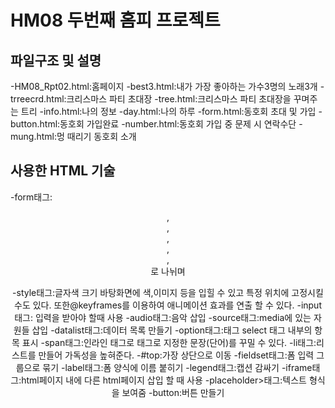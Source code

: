 # HM08 두번째 홈피 프로젝트
## 파일구조 및 설명 
  -HM08_Rpt02.html:홈페이지
  -best3.html:내가 가장 좋아하는 가수3명의 노래3개
  -trreecrd.html:크리스마스 파티 초대장
 -tree.html:크리스마스 파티 초대장을 꾸며주는 트리
 -info.html:나의 정보
 -day.html:나의 하루
 -form.html:동호회 초대 및 가입
 -button.html:동호회 가입완료
 -number.html:동호회 가입 중 문제 시 연락수단
 -mung.html:멍 때리기 동호회 소개
## 사용한 HTML 기술
 -form태그:<header>,<nav>,<section>,<article>,<footer>,<aside>로 나뉘며 
  
 -style태그:글자색 크기 바탕화면에 색,이미지 등을 입힐 수 있고 특정 위치에 고정시킬 수도 있다. 또한@keyframes를 이용하여 애니메이션 효과를 연출 할 수 있다.
 -input태그: 입력을 받아야 할때 사용
 -audio태그:음악 삽입
 -source태그:media에 있는 자원들 삽입
 -datalist태그:데이터 목록 만들기
 -option태그:태그 select 태그 내부의 항목 표시
 -span태그:인라인 태그로 <span>태그로 지정한 문장(단어)를 꾸밀 수 있다.
 -li태그:리스트를 만들어 가독성을 높혀준다.
 -#top:가장 상단으로 이동
 -fieldset태그:폼 입력 그룹으로 묶기
 -label태그:폼 양식에 이름 붙히기
 -legend태그:캡션 감싸기
 -iframe태그:html페이지 내에 다른 html페이지 삽입 할 때 사용
 -placeholder>태그:텍스트 형식을 보여줌
 -button:버튼 만들기
  
  
